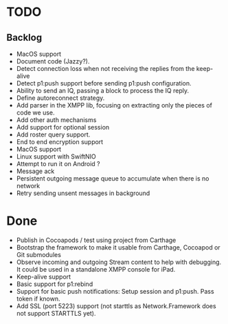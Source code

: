 # TODO

## Backlog

- MacOS support
- Document code (Jazzy?).
- Detect connection loss when not receiving the replies from the keep-alive
- Detect p1:push support before sending p1:push configuration.
- Ability to send an IQ, passing a block to process the IQ reply.
- Define autoreconnect strategy.
- Add parser in the XMPP lib, focusing on extracting only the pieces of code we use.
- Add other auth mechanisms
- Add support for optional session
- Add roster query support.
- End to end encryption support
- MacOS support
- Linux support with SwiftNIO
- Attempt to run it on Android ?
- Message ack
- Persistent outgoing message queue to accumulate when there is no network
- Retry sending unsent messages in background

# Done

- Publish in Cocoapods / test using project from Carthage
- Bootstrap the framework to make it usable from Carthage, Cocoapod or Git submodules
- Observe incoming and outgoing Stream content to help with debugging. It could be used in a standalone XMPP console for iPad.
- Keep-alive support
- Basic support for p1:rebind
- Support for basic push notifications: Setup session and p1:push. Pass token if known.
- Add SSL (port 5223) support (not starttls as Network.Framework does not support STARTTLS yet).


